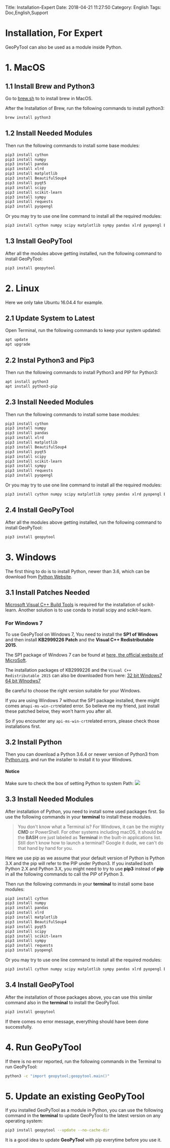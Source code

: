 Title: Installation-Expert
Date: 2018-04-21 11:27:50
Category: English
Tags: Doc,English,Support

# Installation, For Expert 

GeoPyTool can also be used as a module inside Python.

# 1. MacOS

## 1.1 Install Brew and Python3

Go to [brew.sh](http://brew.sh/) to to install brew in MacOS.

After the Installation of Brew, run the following commands to install python3:
```Bash
brew install python3
```
## 1.2 Install Needed Modules

Then run the following commands to install some base modules:
```Bash
pip3 install cython
pip3 install numpy
pip3 install pandas
pip3 install xlrd
pip3 install matplotlib
pip3 install BeautifulSoup4
pip3 install pyqt5
pip3 install scipy
pip3 install scikit-learn
pip3 install sympy
pip3 install requests
pip3 install pyopengl
```

Or you may try to use one line command to install all the required modules:
```Bash
pip3 install cython numpy scipy matplotlib sympy pandas xlrd pyopengl BeautifulSoup4 pyqt5 scikit-learn requests
```
## 1.3 Install GeoPyTool

After all the modules above getting installed, run the following command to install GeoPyTool:
```Bash
pip3 install geopytool
```


# 2. Linux
Here we only take Ubuntu 16.04.4 for example.

## 2.1 Update System to Latest

Open Terminal, run the following commands to keep your system updated:
```Bash
apt update
apt upgrade
```
## 2.2 Instal Python3 and Pip3
Then run the following commands to install Python3 and PIP for Python3:
```Bash
apt install python3
apt install python3-pip
```


## 2.3 Install Needed Modules

Then run the following commands to install some base modules:
```Bash
pip3 install cython
pip3 install numpy
pip3 install pandas
pip3 install xlrd
pip3 install matplotlib
pip3 install BeautifulSoup4
pip3 install pyqt5
pip3 install scipy
pip3 install scikit-learn
pip3 install sympy
pip3 install requests
pip3 install pyopengl
```
Or you may try to use one line command to install all the required modules:
```Bash
pip3 install cython numpy scipy matplotlib sympy pandas xlrd pyopengl BeautifulSoup4 pyqt5 scikit-learn requests
```
## 2.4 Install GeoPyTool

After all the modules above getting installed, run the following command to install GeoPyTool:
```Bash
pip3 install geopytool
```


# 3. Windows
The first thing to do is to install Python, newer than 3.6, which can be download from [Python Website](https://www.python.org/downloads/).

## 3.1 Install Patches Needed

[Microsoft Visual C++ Build Tools](http://landinghub.visualstudio.com/visual-cpp-build-tools) is required for the installation of scikit-learn. Another solution is to use conda to install scipy and scikit-learn.

### For Windows 7

To use GeoPyTool on Windows 7, You need to install the **SP1 of Windows** and then install **KB2999226 Patch** and the **Visual C++ Redistributable 2015**.

The SP1 package of Windows 7 can be found at [here, the official website of MicroSoft](https://support.microsoft.com/en-us/help/15090/windows-7-install-service-pack-1-sp1).

The installation packages of KB2999226 and the `Visual C++ Redistributable 2015` can also be downloaded from here: 
[32 bit Windows7 ](https://pan.baidu.com/s/1kVwSQ95)
[64 bit WInodws7 ](https://pan.baidu.com/s/1qY34ocW)


Be careful to choose the right version suitable for your Windows.

If you are using Windows 7 without the SP1 package installed, there might comes an`api-ms-win-crt`related error. So believe me my friend, just install these patched below, they won't harm you after all.

So if you encounter any `api-ms-win-crt`related errors, please check those installations first.



## 3.2 Install Python

Then you can download a Python 3.6.4 or newer version of Python3 from [Python.org](https://www.python.org/downloads/windows/), and run the installer to install it to your Windows.

#### Notice
Make sure to check the box of setting Python to system Path:
![](https://raw.githubusercontent.com/GeoPyTool/GeoPyTool/master/img/WindowsInstallAddPythonToPath.png)




## 3.3 Install Needed Modules

After installation of Python, you need to install some used packages first.
So use the following commands in your **terminal** to install these modules.

>You don't know what a Terminal is? For Windows, it can be the mighty **CMD** or PowerShell. For other systems including macOS, it should be the **BASH** ore just labeled as **Terminal** in the built-in applications list. Still don't know how to launch a terminal? Google it dude, we can't do that hand by hand for you.


Here we use pip as we assume that your default version of Python is Python 3.X and the pip will refer to the PIP under Python3. If you installed both Python 2.X and Python 3.X, you might need to try to use **pip3** instead of **pip** in all the following commands to call the PIP of Python 3.

Then run the following commands in your **terminal** to install some base modules:
```Bash
pip3 install cython
pip3 install numpy
pip3 install pandas
pip3 install xlrd
pip3 install matplotlib
pip3 install BeautifulSoup4
pip3 install pyqt5
pip3 install scipy
pip3 install scikit-learn
pip3 install sympy
pip3 install requests
pip3 install pyopengl
```

Or you may try to use one line command to install all the required modules:
```Bash
pip3 install cython numpy scipy matplotlib sympy pandas xlrd pyopengl BeautifulSoup4 pyqt5 scikit-learn requests
```

## 3.4 Install GeoPyTool
After the installation of those packages above, you can use this similar command also in the **terminal** to install the GeoPyTool.
```Bash
pip3 install geopytool
```

If there comes no error message, everything should have been done successfully.

# 4. Run GeoPyTool

If there is no error reported, run the following commands in the Terminal to run GeoPyTool:
```Bash
python3 -c "import geopytool;geopytool.main()"
```

# 5. Update an existing GeoPyTool

If you installed GeoPyTool as a module in Python, you can use the following command in the **terminal** to update GeoPyTool to the latest version on any operating system:
```Bash
pip3 install geopytool --update --no-cache-dir
```

It is a good idea to update **GeoPyTool** with pip everytime before you use it.


